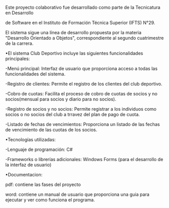 Este proyecto colaborativo fue desarrollado como parte de la Tecnicatura en Desarrollo

de Software en el Instituto de Formación Técnica Superior (IFTS) N°29.

El sistema sigue una línea de desarrollo propuesta por la materia "Desarrollo Orientado a Objetos", correspondiente al segundo cuatrimestre de la carrera.

•El sistema Club Deportivo incluye las siguientes funcionalidades principales:

-Menú principal: Interfaz de usuario que proporciona acceso a todas las funcionalidades del sistema.

-Registro de clientes: Permite el registro de los clientes del club deportivo.

-Cobro de cuotas: Facilita el proceso de cobro de cuotas de socios y no socios(mensual para socios y diario para no socios).

-Registro de socios y no socios: Permite registrar a los individuos como socios o no socios del club  a trravez del plan de pago de cuota.

-Listado de fechas de vencimientos: Proporciona un listado de las fechas de vencimiento de las cuotas de los socios.

•Tecnologías utilizadas:

-Lenguaje de programación: C#

-Frameworks o librerías adicionales: Windows Forms (para el desarrollo de la interfaz de usuario)

•Documentacion:

pdf: contiene las fases del proyecto

word: contiene un manual de usuario que proporciona una guia para ejecutar y ver como funciona el programa.
